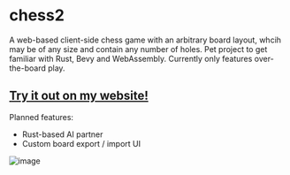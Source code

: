 # chess2

A web-based client-side chess game with an arbitrary board layout, whcih may be of any size and contain any number of holes.
Pet project to get familiar with Rust, Bevy and WebAssembly.
Currently only features over-the-board play.

## [Try it out on my website!](https://francois.homps.fr/en/chess2/)

Planned features:
* Rust-based AI partner
* Custom board export / import UI

![image](https://github.com/FHomps/chess2/assets/33905666/c0f61d0f-6655-4c36-a976-b5f7e3b5dafe)
